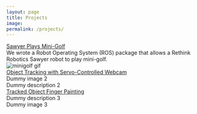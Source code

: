 ```yaml
---
layout: page
title: Projects
image:
permalink: /projects/
---
```


<!-- Mini-golf -->
<div class="project-entry">
    <a href="">
        <div class="project-title">
            Sawyer Plays Mini-Golf
        </div>
    </a>
    <div class="project-content">
        <div class="project-desc">
            We wrote a Robot Operating System (ROS) package that allows a Rethink Robotics Sawyer robot to play mini-golf.
        </div>
        <div class="project-img">
            <img src="/img/sawyer_minigolf.gif" alt="minigolf gif">
        </div>
    </div>
</div>

<!-- Object Tracking -->
<div class="project-entry">
    <a href="">
        <div class="project-title">
            Object Tracking with Servo-Controlled Webcam
        </div>
    </a>
    <div class="project-content">
        <div class="project-img">
            Dummy image 2
        </div>
        <div class="project-desc">
            Dummy description 2
        </div>
    </div>
</div>

<!-- Finger Painting -->
<div class="project-entry">
    <a href="">
        <div class="project-title">
            Tracked Object Finger Painting
        </div>
    </a>
    <div class="project-content">
        <div class="project-desc">
            Dummy description 3
        </div>
        <div class="project-img">
            Dummy image 3
        </div>
    </div>
</div>
